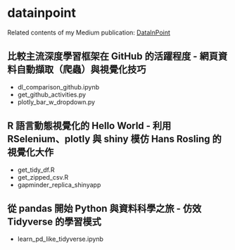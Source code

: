 # datainpoint

Related contents of my Medium publication: [DataInPoint](https://medium.com/datainpoint)

## 比較主流深度學習框架在 GitHub 的活躍程度 - 網頁資料自動擷取（爬蟲）與視覺化技巧

- dl_comparison_github.ipynb
- get_github_activities.py
- plotly_bar_w_dropdown.py

## R 語言動態視覺化的 Hello World - 利用 RSelenium、plotly 與 shiny 模仿 Hans Rosling 的視覺化大作

- get_tidy_df.R
- get_zipped_csv.R
- gapminder_replica_shinyapp

## 從 pandas 開始 Python 與資料科學之旅 - 仿效 Tidyverse 的學習模式

- learn_pd_like_tidyverse.ipynb